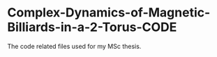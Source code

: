 # Complex-Dynamics-of-Magnetic-Billiards-in-a-2-Torus-CODE
The code related files used for my MSc thesis.

